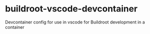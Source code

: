 # buildroot-vscode-devcontainer
Devcontainer config for use in vscode for Buildroot development in a container
